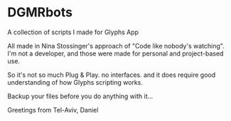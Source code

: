 # DGMRbots

A collection of scripts I made for Glyphs App

All made in Nina Stossinger's approach of "Code like nobody's watching".
I'm not a developer, and those were made for personal and project-based use.

So it's not so much Plug & Play. no interfaces. and it does require good understanding of how Glyphs scripting works.

Backup your files before you do anything with it...

Greetings from Tel-Aviv,
Daniel
